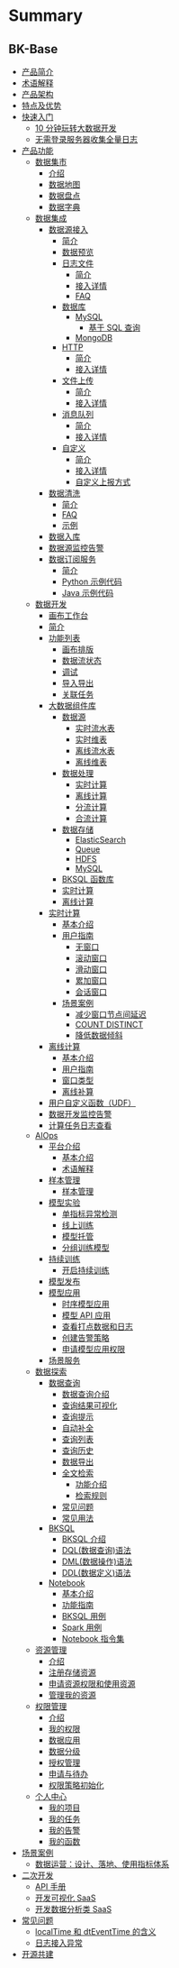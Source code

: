# Summary

## BK-Base
* [产品简介](UserGuide/Introduction/intro.md)
* [术语解释](UserGuide/Introduction/Terms.md)
* [产品架构](UserGuide/Introduction/Architecture.md)
* [特点及优势](UserGuide/Introduction/feature.md)
* [快速入门]()
    * [10 分钟玩转大数据开发](UserGuide/quick-start/dataflow.md)
    * [无需登录服务器收集全量日志](UserGuide/quick-start/log-search.md)
* [产品功能]()
    * [数据集市]()
        * [介绍](UserGuide/user-guide/datamarket/concepts.md)
        * [数据地图](UserGuide/user-guide/datamarket/data-map/concepts.md)
        * [数据盘点](UserGuide/user-guide/datamarket/data-inventory/concepts.md)
        * [数据字典](UserGuide/user-guide/datamarket/data-dictionary/concepts.md)  
    * [数据集成]()
        * [数据源接入]()
            * [简介](UserGuide/user-guide/datahub/data-access/concepts.md)
            * [数据预览](UserGuide/user-guide/datahub/data-access/data-preview.md)
            * [日志文件]()
                * [简介](UserGuide/user-guide/datahub/data-access/log/concepts.md)
                * [接入详情](UserGuide/user-guide/datahub/data-access/log/detail.md)
                * [FAQ](UserGuide/user-guide/datahub/data-access/log/FAQ.md)
            * [数据库]()
                * [MySQL]()
                    * [基于 SQL 查询](UserGuide/user-guide/datahub/data-access/database/mysql/concepts.md)
                * [MongoDB](UserGuide/user-guide/datahub/data-access/database/mongodb/mongodb.md)
            * [HTTP]()
                * [简介](UserGuide/user-guide/datahub/data-access/http/concepts.md)
                * [接入详情](UserGuide/user-guide/datahub/data-access/http/detail.md)
            * [文件上传]()
                * [简介](UserGuide/user-guide/datahub/data-access/file-upload/concepts.md)
                * [接入详情](UserGuide/user-guide/datahub/data-access/file-upload/detail.md)
            * [消息队列]()
                * [简介](UserGuide/user-guide/datahub/data-access/queue/concepts.md)
                * [接入详情](UserGuide/user-guide/datahub/data-access/queue/detail.md)
            * [自定义]()
                * [简介](UserGuide/user-guide/datahub/data-access/custom/concepts.md)
                * [接入详情](UserGuide/user-guide/datahub/data-access/custom/detail.md)
                * [自定义上报方式](UserGuide/user-guide/datahub/data-access/custom/gsecmdline.md)
        * [数据清洗]()
            * [简介](UserGuide/user-guide/datahub/data-clean/detail.md)
            * [FAQ](UserGuide/user-guide/datahub/data-clean/FAQ.md)
            * [示例](UserGuide/user-guide/datahub/data-clean/example.md)
        * [数据入库](UserGuide/user-guide/datahub/data-shipper.md)
        * [数据源监控告警](UserGuide/user-guide/datahub/monitor.md)
        * [数据订阅服务]()
            * [简介](UserGuide/user-guide/datahub/subscription/concepts.md)
            * [Python 示例代码](UserGuide/user-guide/datahub/subscription/python.md)
            * [Java 示例代码](UserGuide/user-guide/datahub/subscription/java.md)
    * [数据开发]()
        * [画布工作台]()
        * [简介](UserGuide/user-guide/dataflow/ide/concepts.md)
        * [功能列表]()
            * [画布排版](UserGuide/user-guide/dataflow/ide/ide-tools/redraw.md)
            * [数据流状态](UserGuide/user-guide/dataflow/ide/ide-tools/monitor.md)
            * [调试](UserGuide/user-guide/dataflow/ide/ide-tools/debug.md)
            * [导入导出](UserGuide/user-guide/dataflow/ide/ide-tools/import-export.md)
            * [关联任务](UserGuide/user-guide/dataflow/ide/ide-tools/list-related-result-table.md)
        * [大数据组件库]()
            * [数据源]()
                * [实时流水表](UserGuide/user-guide/dataflow/components/source/stream-source.md)
                * [实时维表](UserGuide/user-guide/dataflow/components/source/stream-dim.md)
                * [离线流水表](UserGuide/user-guide/dataflow/components/source/batch-source.md)
                * [离线维表](UserGuide/user-guide/dataflow/components/source/batch-dim.md)
            * [数据处理]()
                * [实时计算](UserGuide/user-guide/dataflow/components/processing/stream.md)
                * [离线计算](UserGuide/user-guide/dataflow/components/processing/batch.md)
                * [分流计算](UserGuide/user-guide/dataflow/components/processing/split.md)
                * [合流计算](UserGuide/user-guide/dataflow/components/processing/merge.md) 
            * [数据存储]()
                * [ElasticSearch](UserGuide/user-guide/dataflow/components/storage/elasticsearch.md) 
                * [Queue](UserGuide/user-guide/dataflow/components/storage/queue.md) 
                * [HDFS](UserGuide/user-guide/dataflow/components/storage/hdfs.md) 
                * [MySQL](UserGuide/user-guide/dataflow/components/storage/mysql.md) 
            * [BKSQL 函数库]()
            * [实时计算](UserGuide/user-guide/dataflow/bksql-function/stream-processing.md)
            * [离线计算](UserGuide/user-guide/dataflow/bksql-function/batch-processing.md)
        * [实时计算]()
            * [基本介绍](UserGuide/user-guide/dataflow/stream-processing/concepts.md)
            * [用户指南]()
                * [无窗口](UserGuide/user-guide/dataflow/stream-processing/stream-guide/none-window.md)
                * [滚动窗口](UserGuide/user-guide/dataflow/stream-processing/stream-guide/tumbling-window.md)
                * [滑动窗口](UserGuide/user-guide/dataflow/stream-processing/stream-guide/sliding-window.md)
                * [累加窗口](UserGuide/user-guide/dataflow/stream-processing/stream-guide/accumulate-window.md)
                * [会话窗口](UserGuide/user-guide/dataflow/stream-processing/stream-guide/session-window.md)
            * [场景案例]()
                * [减少窗口节点间延迟](UserGuide/user-guide/dataflow/stream-processing/scenes/decline-delay-across-window.md)
                * [COUNT DISTINCT](UserGuide/user-guide/dataflow/stream-processing/scenes/sql-count-distinct.md) 
                * [降低数据倾斜](UserGuide/user-guide/dataflow/stream-processing/scenes/data-skew.md) 
        * [离线计算]()
            * [基本介绍](UserGuide/user-guide/dataflow/batch-processing/concepts.md)
            * [用户指南](UserGuide/user-guide/dataflow/batch-processing/detail.md)
            * [窗口类型](UserGuide/user-guide/dataflow/batch-processing/data_window.md)
            * [离线补算](UserGuide/user-guide/dataflow/batch-processing/rerun.md)
        * [用户自定义函数（UDF）](UserGuide/user-guide/dataflow/udf.md)
        * [数据开发监控告警](UserGuide/user-guide/dataflow/monitor.md)
        * [计算任务日志查看](UserGuide/user-guide/dataflow/tasklog.md)
    * [AIOps]()
        * [平台介绍]() 
            * [基本介绍](UserGuide/user-guide/aiops/intro/overview.md) 
            * [术语解释](UserGuide/user-guide/aiops/intro/terminology.md) 
        * [样本管理]()
            * [样本管理](UserGuide/user-guide/aiops/dataset.md)
        * [模型实验]()
            * [单指标异常检测](UserGuide/user-guide/aiops/process-model.md)
            * [线上训练](UserGuide/user-guide/aiops/online_training.md)
            * [模型托管](UserGuide/user-guide/aiops/model_hosting.md)
            * [分组训练模型](UserGuide/user-guide/aiops/experiment/partition_model.md)
        * [持续训练]()
            * [开启持续训练](UserGuide/user-guide/aiops/continuous_training/enable_ct.md)
        * [模型发布](UserGuide/user-guide/aiops/release.md)
        * [模型应用]()
            * [时序模型应用](UserGuide/user-guide/aiops/serving/serving.md)
            * [模型 API 应用](UserGuide/user-guide/aiops/serving/api_serving.md)
            * [查看打点数据和日志](UserGuide/user-guide/aiops/serving/metric_log.md)
            * [创建告警策略](UserGuide/user-guide/aiops/serving/monitor.md)
            * [申请模型应用权限](UserGuide/user-guide/aiops/serving/apply_permission.md)
        * [场景服务](UserGuide/user-guide/aiops/scene_service/scene_service.md)                   
    * [数据探索]()   
        * [数据查询]()
            * [数据查询介绍](UserGuide/user-guide/datalab/dataquery/overview.md)
            * [查询结果可视化](UserGuide/user-guide/datalab/dataquery/query_result_visual.md)
            * [查询提示](UserGuide/user-guide/datalab/dataquery/codecheck.md)
            * [自动补全](UserGuide/user-guide/datalab/dataquery/autocomplete.md)
            * [查询列表](UserGuide/user-guide/datalab/dataquery/favorites.md)
            * [查询历史](UserGuide/user-guide/datalab/dataquery/history.md)  
            * [数据导出](UserGuide/user-guide/datalab/dataquery/dataexport.md)
            * [全文检索]()
               * [功能介绍](UserGuide/user-guide/datalab/queryengine/es-query/concepts.md)
               * [检索规则](UserGuide/user-guide/datalab/queryengine/es-query/full-text-retrieval.md)
            * [常见问题](UserGuide/user-guide/datalab/queryengine/sql-query/FAQ.md)          
            * [常见用法](UserGuide/user-guide/datalab/dataquery/case.md)         
        * [BKSQL]()
            * [BKSQL 介绍](UserGuide/user-guide/datalab/bksql/concepts.md)
            * [DQL(数据查询)语法](UserGuide/user-guide/datalab/bksql/dql.md)
            * [DML(数据操作)语法](UserGuide/user-guide/datalab/bksql/dml.md)
            * [DDL(数据定义)语法](UserGuide/user-guide/datalab/bksql/ddl.md)
        * [Notebook]()
            * [基本介绍](UserGuide/user-guide/datalab/notebook/concepts.md)
            * [功能指南](UserGuide/user-guide/datalab/notebook/feature-guide.md)
            * [BKSQL 用例](UserGuide/user-guide/datalab/notebook/bksql.md)
            * [Spark 用例](UserGuide/user-guide/datalab/notebook/spark.md)
            * [Notebook 指令集](UserGuide/user-guide/datalab/notebook/command.md)
    * [资源管理]()
        * [介绍](UserGuide/user-guide/resource-management/readme.md)
        * [注册存储资源](UserGuide/user-guide/resource-management/addStorage.md)
        * [申请资源权限和使用资源](UserGuide/user-guide/resource-management/useResource.md)
        * [管理我的资源](UserGuide/user-guide/resource-management/manageResource.md)
    * [权限管理]()
        * [介绍](UserGuide/user-guide/auth-management/intro.md)
        * [我的权限](UserGuide/user-guide/auth-management/permission.md)
        * [数据应用](UserGuide/user-guide/auth-management/data.md)
        * [数据分级](UserGuide/user-guide/auth-management/sensitivity.md)
        * [授权管理](UserGuide/user-guide/auth-management/token.md)
        * [申请与待办](UserGuide/user-guide/auth-management/todo-list.md)
        * [权限策略初始化](UserGuide/user-guide/auth-management/system.md)
    * [个人中心]()
        * [我的项目](UserGuide/user-guide/user-center/projects.md)
        * [我的任务](UserGuide/user-guide/user-center/tasks.md)
        * [我的告警](UserGuide/user-guide/user-center/monitor.md)
        * [我的函数](UserGuide/user-guide/user-center/udf.md)
* [场景案例]()
    * [数据运营：设计、落地、使用指标体系](UserGuide/scenes/dataops.md)
* [二次开发]()
    * [API 手册](UserGuide/developer/api.md)
    * [开发可视化 SaaS](UserGuide/developer/develope_visualization.md)
    * [开发数据分析类 SaaS](UserGuide/developer/develope_data_analysis.md)
* [常见问题]()
    * [localTime 和 dtEventTime 的含义](UserGuide/faq/localtime.md)
    * [日志接入异常](UserGuide/faq/data-access-log.md)
* [开源共建](../GithubContributorGuide.md)


